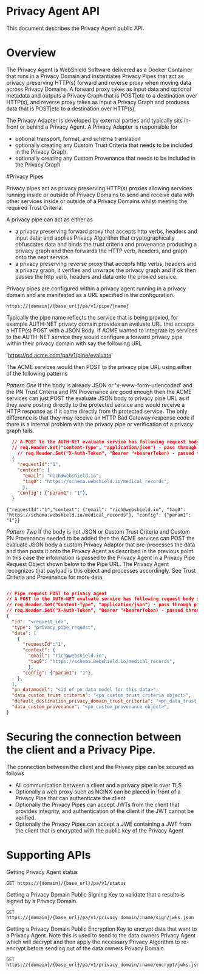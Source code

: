 # Privacy Agent API

This document describes the Privacy Agent public API.

# Overview

The Privacy Agent is WebShield Software delivered as a Docker Container that runs in a Privacy Domain and instantiates Privacy Pipes that act as privacy preserving HTTP(s) forward and reverse proxy when moving data across Privacy Domains. A forward proxy takes as input data and optional metadata and outputs a Privacy Graph that is POST|etc to a destination over HTTP(s), and reverse proxy takes as input a Privacy Graph and produces data that is POST|etc to a destination over HTTP(s).

The Privacy Adapter is developed by external parties and typically sits in-front or behind a Privacy Agent. A Privacy Adapter is responsible for
  - optional transport, format, and schema translation
  - optionally creating any Custom Trust Criteria that needs to be included in the Privacy Graph.
  - optionally creating any Custom Provenance that needs to be included in the Privacy Graph

#Privacy Pipes

Privacy pipes act as privacy preserving HTTP(s) proxies allowing services running inside or outside of Privacy Domains to send and receive data with other services inside or outside of a Privacy Domains whilst meeting the required Trust Criteria.

A privacy pipe can act as either as
 - a privacy preserving forward proxy that accepts http verbs, headers and input data; and applies Privacy Algorithm that cryptographically obfuscates data and binds the trust criteria and provenance producing a privacy graph and then forwards the HTTP verb, headers, and graph onto the next service.
 - a privacy preserving reverse proxy that accepts http verbs, headers and a privacy graph, it verifies and unwraps the privacy graph and if ok then passes the http verb, headers and data onto the proxied service.

Privacy pipes are configured within a privacy agent running in a privacy domain and are manifested as a URL specified in the configuration.

   ```
   https://{domain}/{base_url}/pa/v1/pipe/{name}
   ```

Typically the pipe name reflects the service that is being proxied, for example AUTH-NET privacy domain provides an evaluate URL that accepts a HTTP(s) POST with a JSON Body. If ACME wanted to integrate its services to the AUTH-NET service they would configure a forward privacy pipe within their privacy domain with say the following URL

   'https://pd.acme.com/pa/v1/pipe/evaluate'

The ACME services would then POST to the privacy pipe URL using either of the following patterns

*Pattern One* If the body is already JSON or 'x-www-form-urlencoded' and the PN Trust Criteria and PN Provenance are good enough then the ACME services can just POST the evaluate JSON body to privacy pipe URL as if they were posting directly to the protected service and would receive a HTTP response as if it came directly from th protected service. The only difference is that they may receive an HTTP Bad Gateway response code if there is a internal problem with the privacy pipe or verification of a privacy graph fails.

```json
  // A POST to the AUTH-NET evaluate service has following request body that can be posted to the Privacy Agent as is
  // req.Header.Set("Content-Type", "application/json") - pass through pipe
	// req.Header.Set("X-Auth-Token", "Bearer "+bearerToken) - passed through pipe, the AUTH-NET service uses this to authenticate ACME can uses the service
  {
    "requestId":"1",
    "context": {
      "email": "rich@webshield.io",
      "tag0": "https://schema.webshield.io/medical_records",
      },
    "config": {"param1": "1"},
  }
```

`{"requestId":"1","context": {"email": "rich@webshield.io", "tag0": "https://schema.webshield.io/medical_records"}, "config": {"param1": "1"}}`

*Pattern Two* If the body is not JSON or Custom Trust Criteria and Custom PN Provenance needed to be added then the ACME services can POST the evaluate JSON body a custom Privacy Adaptor that pre-processes the data and then posts it onto the Privacy Agent as described in the previous point. In this case the information is passed to the Privacy Agent in a Privacy Pipe Request Object shown below to the Pipe URL. The Privacy Agent recognizes that payload is this object and processes accordingly. See Trust Criteria and Provenance for more data.

```json

// Pipe request POST to privacy agent
// A POST to the AUTH-NET evaluate service has following request body shown in Data
// req.Header.Set("Content-Type", "application/json") - pass through pipe
// req.Header.Set("X-Auth-Token", "Bearer "+bearerToken) - passed through pipe, the AUTH-NET service uses this to authenticate ACME can uses the service
{
  "id": "<request_id>",
  "type": "privacy_pipe_request",
  "data": [
    {
      "requestId":"1",
      "context": {
        "email": "rich@webshield.io",
        "tag0": "https://schema.webshield.io/medical_records",
        },
      "config": {"param1": "1"},
    },
  ],
  "pn_datamodel": "<id of pn data model for this data>",
  "data_custom_trust_criteria": "<pn_custom_trust_criteria object>",
  "default_destination_privacy_domain_trust_criteria": "<pn_data_trust_criteria object>",
  "data_custom_provenance": "<pn_custom_provenance object>",
}
```

# Securing the connection between the client and a Privacy Pipe.
The connection between the client and the Privacy pipe can be secured as follows
  - All communication between a client and a privacy pipe is over TLS
  - Optionally a web proxy such as NGINX can be placed in-front of a Privacy Pipe that can authenticate the client
  - Optionally the Privacy Pipes can accept JWTs from the client that provides integrity, and authentication of the client if the JWT cannot be verified.
  - Optionally the Privacy Pipes can accept a JWE containing a JWT from the client that is encrypted with the public key of the Privacy Agent

# Supporting APIs

Getting Privacy Agent status

  ```
  GET https://{domain}/{base_url}/pa/v1/status
  ```

Getting a Privacy Domain Public Signing Key to validate that a results is signed by a Privacy Domain.

  ```
  GET https://{domain}/{base_url}/pa/v1/privacy_domain/:name/sign/jwks.json
  ```

Getting a Privacy Domain Public Encryption Key to encrypt data that want to a Privacy Agent. Note this is used to send to the data owners Privacy Agent which will decrypt and then apply the necessary Privacy Algorithm to re-encrypt before sending out of the data owners Privacy Domain.

  ```
  GET https://{domain}/{base_url}/pa/v1/privacy_domain/:name/encrypt/jwks.json
  ```

